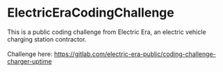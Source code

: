 # ElectricEraCodingChallenge
This is a public coding challenge from Electric Era, an electric vehicle charging station contractor.
<br></br>
Challenge here: https://gitlab.com/electric-era-public/coding-challenge-charger-uptime
